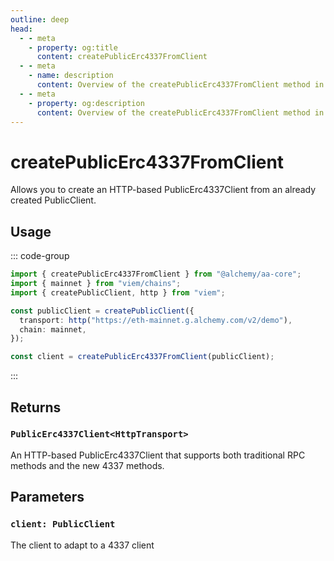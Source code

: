 ```yaml
---
outline: deep
head:
  - - meta
    - property: og:title
      content: createPublicErc4337FromClient
  - - meta
    - name: description
      content: Overview of the createPublicErc4337FromClient method in aa-core client
  - - meta
    - property: og:description
      content: Overview of the createPublicErc4337FromClient method in aa-core client
---
```


# createPublicErc4337FromClient

Allows you to create an HTTP-based PublicErc4337Client from an already created PublicClient.

## Usage

::: code-group

```ts [example.ts]
import { createPublicErc4337FromClient } from "@alchemy/aa-core";
import { mainnet } from "viem/chains";
import { createPublicClient, http } from "viem";

const publicClient = createPublicClient({
  transport: http("https://eth-mainnet.g.alchemy.com/v2/demo"),
  chain: mainnet,
});

const client = createPublicErc4337FromClient(publicClient);
```

:::

## Returns

### `PublicErc4337Client<HttpTransport>`

An HTTP-based PublicErc4337Client that supports both traditional RPC methods and the new 4337 methods.

## Parameters

### `client: PublicClient`

The client to adapt to a 4337 client
